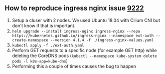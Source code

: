 ## How to reproduce __ingress nginx__ issue [9222](https://github.com/kubernetes/ingress-nginx/issues/9222)

1. Setup a cluser with 2 nodes. We used Ubuntu 18.04 with Cilium CNI but don't know if that is important.
1. `helm upgrade --install ingress-nginx ingress-nginx --repo https://kubernetes.github.io/ingress-nginx --namespace ext-auth --create-namespace --version 4.1.4 -f ./ingress-nginx-values.yaml`
1. `kubectl apply -f ./ext-auth.yaml`
1. Perform GET requests to a specific node (for example GET http) while deleting the CoreDNS pods (`kubectl --namespace kube-system delete pods -l k8s-app=kube-dns`)
1. Performing this a couple of times causes the bug to happen
